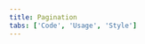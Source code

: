 ```yaml
---
title: Pagination
tabs: ['Code', 'Usage', 'Style']
---
```



<component 
    name="Pagination"
    component="pagination" 
    variation="pagination"
    experimental="true"
    >
</component>

<component-docs component="pagination"></component-docs>
